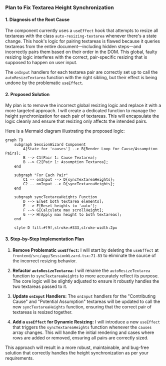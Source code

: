 ### Plan to Fix Textarea Height Synchronization

#### 1. Diagnosis of the Root Cause

The component currently uses a `useEffect` hook that attempts to resize all textareas with the class `auto-resizing-textarea` whenever there's a state change. This hook's logic for pairing textareas is flawed because it queries textareas from the entire document—including hidden steps—and incorrectly pairs them based on their order in the DOM. This global, faulty resizing logic interferes with the correct, pair-specific resizing that is supposed to happen on user input.

The `onInput` handlers for each textarea pair are correctly set up to call the `autoResizeTextarea` function with the right sibling, but their effect is being undone by the problematic `useEffect`.

#### 2. Proposed Solution

My plan is to remove the incorrect global resizing logic and replace it with a more targeted approach. I will create a dedicated function to manage the height synchronization for each pair of textareas. This will encapsulate the logic cleanly and ensure that resizing only affects the intended pairs.

Here is a Mermaid diagram illustrating the proposed logic:

```mermaid
graph TD
    subgraph SessionWizard Component
        A[State for 'causes'] --> B{Render Loop for Cause/Assumption Pairs};
        B --> C1[Pair 1: Cause Textarea];
        B --> C2[Pair 1: Assumption Textarea];
    end

    subgraph "For Each Pair"
        C1 -- onInput --> D{syncTextareaHeights};
        C2 -- onInput --> D{syncTextareaHeights};
    end

    subgraph syncTextareaHeights Function
        D --> E[Get both textarea elements];
        E --> F[Reset heights to 'auto'];
        F --> G[Calculate max scrollHeight];
        G --> H[Apply max height to both textareas];
    end

    style D fill:#f9f,stroke:#333,stroke-width:2px
```

#### 3. Step-by-Step Implementation Plan

1.  **Remove Problematic `useEffect`:** I will start by deleting the `useEffect` at `frontend/src/app/SessionWizard.tsx:71-83` to eliminate the source of the incorrect resizing behavior.

2.  **Refactor `autoResizeTextarea`:** I will rename the `autoResizeTextarea` function to `syncTextareaHeights` to more accurately reflect its purpose. The core logic will be slightly adjusted to ensure it robustly handles the two textareas passed to it.

3.  **Update `onInput` Handlers:** The `onInput` handlers for the "Contributing Cause" and "Potential Assumption" textareas will be updated to call the new `syncTextareaHeights` function, ensuring that the correct pair of textareas is resized together.

4.  **Add a `useEffect` for Dynamic Resizing:** I will introduce a new `useEffect` that triggers the `syncTextareaHeights` function whenever the `causes` array changes. This will handle the initial rendering and cases where rows are added or removed, ensuring all pairs are correctly sized.

This approach will result in a more robust, maintainable, and bug-free solution that correctly handles the height synchronization as per your requirements.